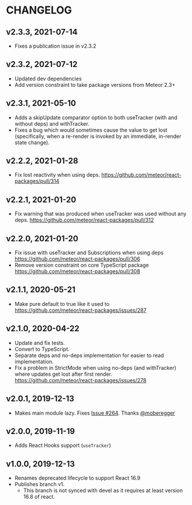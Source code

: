 # CHANGELOG
## v2.3.3, 2021-07-14
* Fixes a publication issue in v2.3.2

## v2.3.2, 2021-07-12
* Updated dev dependencies
* Add version constraint to take package versions from Meteor 2.3+

## v2.3.1, 2021-05-10
* Adds a skipUpdate comparator option to both useTracker (with and without deps) and withTracker.
* Fixes a bug which would sometimes cause the value to get lost (specifically, when a re-render is invoked by an immediate, in-render state change).

## v2.2.2, 2021-01-28
* Fix lost reactivity when using deps. https://github.com/meteor/react-packages/pull/314

## v2.2.1, 2021-01-20
* Fix warning that was produced when useTracker was used without any deps. https://github.com/meteor/react-packages/pull/312

## v2.2.0, 2021-01-20
* Fix issue with useTracker and Subscriptions when using deps https://github.com/meteor/react-packages/pull/306
* Remove version constraint on core TypeScript package https://github.com/meteor/react-packages/pull/308

## v2.1.1, 2020-05-21
* Make pure default to true like it used to https://github.com/meteor/react-packages/issues/287

## v2.1.0, 2020-04-22
* Update and fix tests.
* Convert to TypeScript.
* Separate deps and no-deps implementation for easier to read implementation.
* Fix a problem in StrictMode when using no-deps (and withTracker) where
  updates get lost after first render.
  https://github.com/meteor/react-packages/issues/278

## v2.0.1, 2019-12-13

* Makes main module lazy. Fixes [Issue #264](https://github.com/meteor/react-packages/issues/264). Thanks [@moberegger](https://github.com/moberegger)

## v2.0.0, 2019-11-19

* Adds React Hooks support (`useTracker`)

## v1.0.0, 2019-12-13

* Renames deprecated lifecycle to support React 16.9
* Publishes branch v1.
  - This branch is not synced with devel as it requires at least version 16.8 of react.
